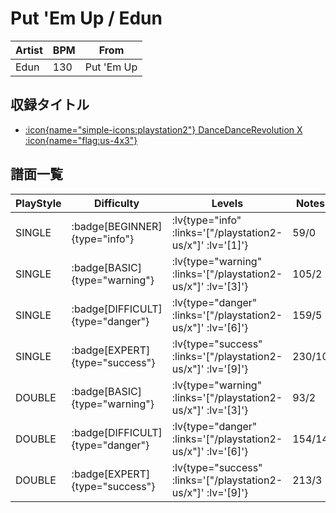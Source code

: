 # Put 'Em Up / Edun

|Artist|BPM|From|
|------|---|----|
|Edun|130|Put 'Em Up|

## 収録タイトル

- [ :icon{name="simple-icons:playstation2"} DanceDanceRevolution X :icon{name="flag:us-4x3"} ](/playstation2-us/x)

## 譜面一覧

|PlayStyle|Difficulty|Levels|Notes|Movie|
|---------|----------|------|-----|-----|
|SINGLE| :badge[BEGINNER]{type="info"} | :lv{type="info" :links='["/playstation2-us/x"]' :lv='[1]'} |59/0||
|SINGLE| :badge[BASIC]{type="warning"} | :lv{type="warning" :links='["/playstation2-us/x"]' :lv='[3]'} |105/2||
|SINGLE| :badge[DIFFICULT]{type="danger"} | :lv{type="danger" :links='["/playstation2-us/x"]' :lv='[6]'} |159/5||
|SINGLE| :badge[EXPERT]{type="success"} | :lv{type="success" :links='["/playstation2-us/x"]' :lv='[9]'} |230/10||
|DOUBLE| :badge[BASIC]{type="warning"} | :lv{type="warning" :links='["/playstation2-us/x"]' :lv='[3]'} |93/2||
|DOUBLE| :badge[DIFFICULT]{type="danger"} | :lv{type="danger" :links='["/playstation2-us/x"]' :lv='[6]'} |154/14||
|DOUBLE| :badge[EXPERT]{type="success"} | :lv{type="success" :links='["/playstation2-us/x"]' :lv='[9]'} |213/3||
